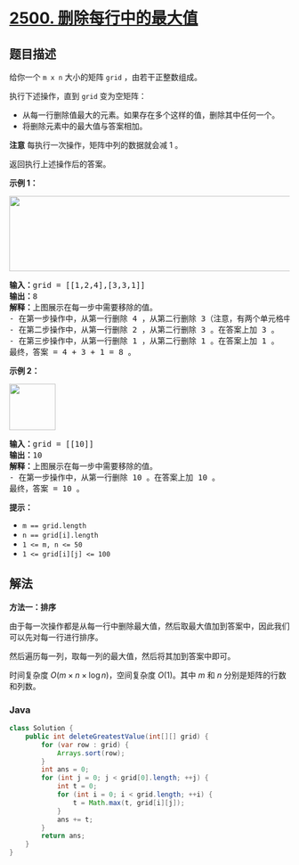 # [2500. 删除每行中的最大值](https://leetcode.cn/problems/delete-greatest-value-in-each-row)

## 题目描述

<p>给你一个 <code>m x n</code> 大小的矩阵 <code>grid</code> ，由若干正整数组成。</p>

<p>执行下述操作，直到 <code>grid</code> 变为空矩阵：</p>

<ul>
	<li>从每一行删除值最大的元素。如果存在多个这样的值，删除其中任何一个。</li>
	<li>将删除元素中的最大值与答案相加。</li>
</ul>

<p><strong>注意</strong> 每执行一次操作，矩阵中列的数据就会减 1 。</p>

<p>返回执行上述操作后的答案。</p>

<p><strong>示例 1：</strong></p>

<p><img alt="" src="https://gcore.jsdelivr.net/gh/doocs/leetcode@main/solution/2500-2599/2500.Delete%20Greatest%20Value%20in%20Each%20Row/images/q1ex1.jpg" style="width: 600px; height: 135px;" /></p>

<pre>
<strong>输入：</strong>grid = [[1,2,4],[3,3,1]]
<strong>输出：</strong>8
<strong>解释：</strong>上图展示在每一步中需要移除的值。
- 在第一步操作中，从第一行删除 4 ，从第二行删除 3（注意，有两个单元格中的值为 3 ，我们可以删除任一）。在答案上加 4 。
- 在第二步操作中，从第一行删除 2 ，从第二行删除 3 。在答案上加 3 。
- 在第三步操作中，从第一行删除 1 ，从第二行删除 1 。在答案上加 1 。
最终，答案 = 4 + 3 + 1 = 8 。
</pre>

<p><strong>示例 2：</strong></p>

<p><img alt="" src="https://gcore.jsdelivr.net/gh/doocs/leetcode@main/solution/2500-2599/2500.Delete%20Greatest%20Value%20in%20Each%20Row/images/q1ex2.jpg" style="width: 83px; height: 83px;" /></p>

<pre>
<strong>输入：</strong>grid = [[10]]
<strong>输出：</strong>10
<strong>解释：</strong>上图展示在每一步中需要移除的值。
- 在第一步操作中，从第一行删除 10 。在答案上加 10 。
最终，答案 = 10 。
</pre>

<p><strong>提示：</strong></p>

<ul>
	<li><code>m == grid.length</code></li>
	<li><code>n == grid[i].length</code></li>
	<li><code>1 &lt;= m, n &lt;= 50</code></li>
	<li><code>1 &lt;= grid[i][j] &lt;= 100</code></li>
</ul>

## 解法

**方法一：排序**

由于每一次操作都是从每一行中删除最大值，然后取最大值加到答案中，因此我们可以先对每一行进行排序。

然后遍历每一列，取每一列的最大值，然后将其加到答案中即可。

时间复杂度 $O(m \times n \times \log n)$，空间复杂度 $O(1)$。其中 $m$ 和 $n$ 分别是矩阵的行数和列数。

### **Java**

```java
class Solution {
    public int deleteGreatestValue(int[][] grid) {
        for (var row : grid) {
            Arrays.sort(row);
        }
        int ans = 0;
        for (int j = 0; j < grid[0].length; ++j) {
            int t = 0;
            for (int i = 0; i < grid.length; ++i) {
                t = Math.max(t, grid[i][j]);
            }
            ans += t;
        }
        return ans;
    }
}
```
